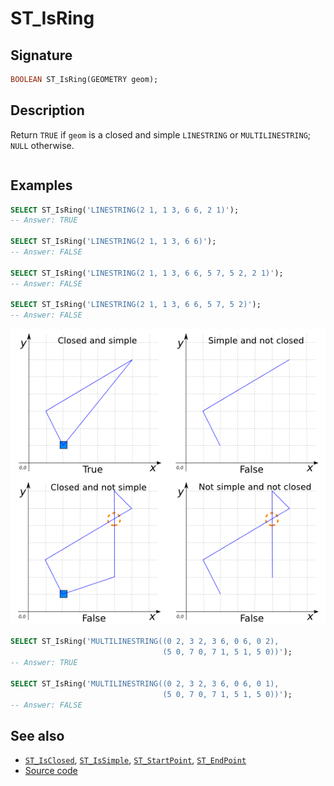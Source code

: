 # ST_IsRing

## Signature

```sql
BOOLEAN ST_IsRing(GEOMETRY geom);
```

## Description

Return `TRUE` if `geom` is a closed and simple `LINESTRING` or
`MULTILINESTRING`; `NULL` otherwise.

```{include} sfs-1-2-1.md
```

## Examples

```sql
SELECT ST_IsRing('LINESTRING(2 1, 1 3, 6 6, 2 1)');
-- Answer: TRUE

SELECT ST_IsRing('LINESTRING(2 1, 1 3, 6 6)');
-- Answer: FALSE

SELECT ST_IsRing('LINESTRING(2 1, 1 3, 6 6, 5 7, 5 2, 2 1)');
-- Answer: FALSE

SELECT ST_IsRing('LINESTRING(2 1, 1 3, 6 6, 5 7, 5 2)');
-- Answer: FALSE
```

![](./ST_IsRing.png)

```sql
SELECT ST_IsRing('MULTILINESTRING((0 2, 3 2, 3 6, 0 6, 0 2),
                                  (5 0, 7 0, 7 1, 5 1, 5 0))');
-- Answer: TRUE

SELECT ST_IsRing('MULTILINESTRING((0 2, 3 2, 3 6, 0 6, 0 1),
                                  (5 0, 7 0, 7 1, 5 1, 5 0))');
-- Answer: FALSE
```

## See also

* [`ST_IsClosed`](../ST_IsClosed), [`ST_IsSimple`](../ST_IsSimple),
  [`ST_StartPoint`](../ST_StartPoint), [`ST_EndPoint`](../ST_EndPoint)
* <a href="https://github.com/orbisgis/h2gis/blob/master/h2gis-functions/src/main/java/org/h2gis/functions/spatial/properties/ST_IsRing.java" target="_blank">Source code</a>
